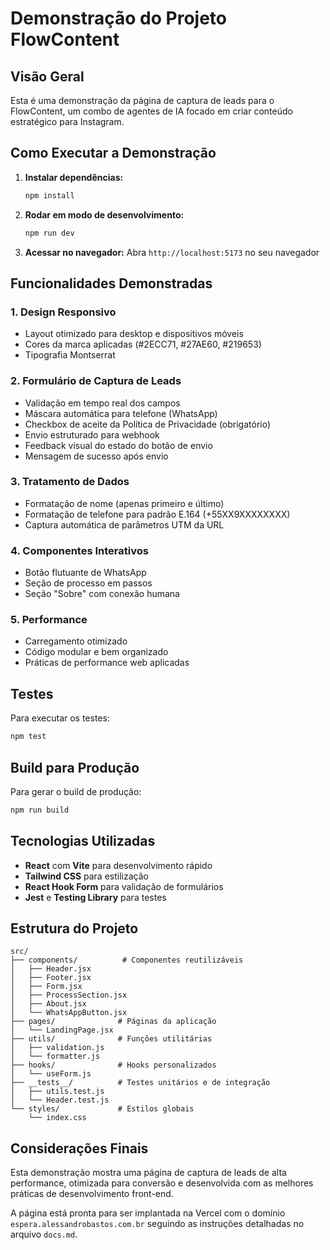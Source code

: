 # Demonstração do Projeto FlowContent

## Visão Geral

Esta é uma demonstração da página de captura de leads para o FlowContent, um combo de agentes de IA focado em criar conteúdo estratégico para Instagram.

## Como Executar a Demonstração

1. **Instalar dependências:**
   ```bash
   npm install
   ```

2. **Rodar em modo de desenvolvimento:**
   ```bash
   npm run dev
   ```

3. **Acessar no navegador:**
   Abra `http://localhost:5173` no seu navegador

## Funcionalidades Demonstradas

### 1. Design Responsivo
- Layout otimizado para desktop e dispositivos móveis
- Cores da marca aplicadas (#2ECC71, #27AE60, #219653)
- Tipografia Montserrat

### 2. Formulário de Captura de Leads
- Validação em tempo real dos campos
- Máscara automática para telefone (WhatsApp)
- Checkbox de aceite da Política de Privacidade (obrigatório)
- Envio estruturado para webhook
- Feedback visual do estado do botão de envio
- Mensagem de sucesso após envio

### 3. Tratamento de Dados
- Formatação de nome (apenas primeiro e último)
- Formatação de telefone para padrão E.164 (+55XX9XXXXXXXX)
- Captura automática de parâmetros UTM da URL

### 4. Componentes Interativos
- Botão flutuante de WhatsApp
- Seção de processo em passos
- Seção "Sobre" com conexão humana

### 5. Performance
- Carregamento otimizado
- Código modular e bem organizado
- Práticas de performance web aplicadas

## Testes

Para executar os testes:
```bash
npm test
```

## Build para Produção

Para gerar o build de produção:
```bash
npm run build
```

## Tecnologias Utilizadas

- **React** com **Vite** para desenvolvimento rápido
- **Tailwind CSS** para estilização
- **React Hook Form** para validação de formulários
- **Jest** e **Testing Library** para testes

## Estrutura do Projeto

```
src/
├── components/          # Componentes reutilizáveis
│   ├── Header.jsx
│   ├── Footer.jsx
│   ├── Form.jsx
│   ├── ProcessSection.jsx
│   ├── About.jsx
│   └── WhatsAppButton.jsx
├── pages/              # Páginas da aplicação
│   └── LandingPage.jsx
├── utils/              # Funções utilitárias
│   ├── validation.js
│   └── formatter.js
├── hooks/              # Hooks personalizados
│   └── useForm.js
├── __tests__/          # Testes unitários e de integração
│   ├── utils.test.js
│   └── Header.test.js
└── styles/             # Estilos globais
    └── index.css
```

## Considerações Finais

Esta demonstração mostra uma página de captura de leads de alta performance, otimizada para conversão e desenvolvida com as melhores práticas de desenvolvimento front-end.

A página está pronta para ser implantada na Vercel com o domínio `espera.alessandrobastos.com.br` seguindo as instruções detalhadas no arquivo `docs.md`.